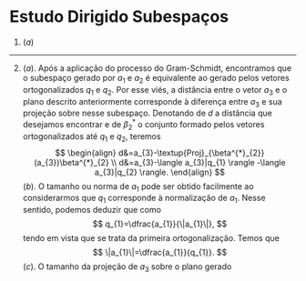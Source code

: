 $\newcommand\mycolv[1]{\begin{bmatrix}#1\end{bmatrix}}$
# Estudo Dirigido Subespaços

1. $(a)$ 

***

2. $(a).$ Após a aplicação do processo do Gram-Schmidt, encontramos que o subespaço gerado por $a_{1}$ e $a_{2}$ é equivalente ao gerado pelos vetores ortogonalizados $q_{1}$ e $q_{2}$. Por esse viés, a distância entre o vetor $a_{3}$ e o plano descrito anteriormente corresponde à diferença entre $a_{3}$ e sua projeção sobre nesse subespaço. Denotando de $d$ a distância que desejamos encontrar e de $\beta^{*}_{2}$ o conjunto formado pelos vetores ortogonalizados até $q_{1}$ e $q_{2}$, teremos
$$
\begin{align}
d&=a_{3}-\textup{Proj}_{\beta^{*}_{2}}(a_{3})\beta^{*}_{2} \\
d&=a_{3}-\langle a_{3}|q_{1} \rangle -\langle a_{3}|q_{2} \rangle.
\end{align}
$$
$(b).$ O tamanho ou norma de $a_{1}$ pode ser obtido facilmente ao considerarmos que $q_{1}$ corresponde à normalização de $a_{1}$. Nesse sentido, podemos deduzir que como
$$
q_{1}=\dfrac{a_{1}}{\|a_{1}\|},
$$
tendo em vista que se trata da primeira ortogonalização. Temos que
$$
\|a_{1}\|=\dfrac{a_{1}}{q_{1}}.
$$
$(c).$ O tamanho da projeção de $a_{3}$ sobre o plano gerado  